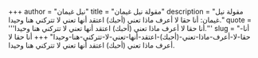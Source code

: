 +++
author = "نيل غيمان"
title = "مقولة نيل غيمان"
description = "مقولة نيل غيمان: أنا حقا لا أعرف ماذا تعني (أحبك) اعتقد أنها تعني لا تتركني هنا وحيدا."
quote = '''أنا حقا لا أعرف ماذا تعني (أحبك) اعتقد أنها تعني لا تتركني هنا وحيدا.''' 
slug = "أنا-حقا-لا-أعرف-ماذا-تعني-(أحبك)-اعتقد-أنها-تعني-لا-تتركني-هنا-وحيدا"
+++
أنا حقا لا أعرف ماذا تعني (أحبك) اعتقد أنها تعني لا تتركني هنا وحيدا.
